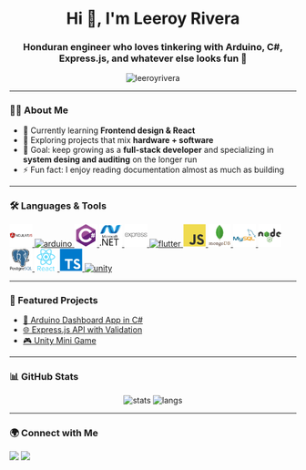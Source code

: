 
<h1 align="center">Hi 👋, I'm Leeroy Rivera</h1>
<h3 align="center">Honduran engineer who loves tinkering with Arduino, C#, Express.js, and whatever else looks fun 🚀</h3>

<p align="center">
  <img src="https://komarev.com/ghpvc/?username=leeroyrivera&label=Profile%20views&color=0e75b6&style=flat" alt="leeroyrivera" />
</p>

---

### 👨‍💻 About Me

* 🌱 Currently learning **Frontend design & React**
* 🔭 Exploring projects that mix **hardware + software**
* 🎯 Goal: keep growing as a **full-stack developer** and specializing in **system desing and auditing** on the longer run
* ⚡ Fun fact: I enjoy reading documentation almost as much as building

---

### 🛠️ Languages & Tools

<p align="left"> 
  <a href="https://angular.io" target="_blank" rel="noreferrer"> <img src="https://raw.githubusercontent.com/devicons/devicon/master/icons/angularjs/angularjs-original-wordmark.svg" alt="angularjs" width="40" height="40"/> </a> 
  <a href="https://www.arduino.cc/" target="_blank" rel="noreferrer"> <img src="https://cdn.worldvectorlogo.com/logos/arduino-1.svg" alt="arduino" width="40" height="40"/> </a> 
  <a href="https://www.w3schools.com/cs/" target="_blank" rel="noreferrer"> <img src="https://raw.githubusercontent.com/devicons/devicon/master/icons/csharp/csharp-original.svg" alt="csharp" width="40" height="40"/> </a> 
  <a href="https://dotnet.microsoft.com/" target="_blank" rel="noreferrer"> <img src="https://raw.githubusercontent.com/devicons/devicon/master/icons/dot-net/dot-net-original-wordmark.svg" alt="dotnet" width="40" height="40"/> </a> 
  <a href="https://expressjs.com" target="_blank" rel="noreferrer"> <img src="https://raw.githubusercontent.com/devicons/devicon/master/icons/express/express-original-wordmark.svg" alt="express" width="40" height="40"/> </a> 
  <a href="https://flutter.dev" target="_blank" rel="noreferrer"> <img src="https://www.vectorlogo.zone/logos/flutterio/flutterio-icon.svg" alt="flutter" width="40" height="40"/> </a> 
  <a href="https://developer.mozilla.org/en-US/docs/Web/JavaScript" target="_blank" rel="noreferrer"> <img src="https://raw.githubusercontent.com/devicons/devicon/master/icons/javascript/javascript-original.svg" alt="javascript" width="40" height="40"/> </a> 
  <a href="https://www.mongodb.com/" target="_blank" rel="noreferrer"> <img src="https://raw.githubusercontent.com/devicons/devicon/master/icons/mongodb/mongodb-original-wordmark.svg" alt="mongodb" width="40" height="40"/> </a> 
  <a href="https://www.mysql.com/" target="_blank" rel="noreferrer"> <img src="https://raw.githubusercontent.com/devicons/devicon/master/icons/mysql/mysql-original-wordmark.svg" alt="mysql" width="40" height="40"/> </a> 
  <a href="https://nodejs.org" target="_blank" rel="noreferrer"> <img src="https://raw.githubusercontent.com/devicons/devicon/master/icons/nodejs/nodejs-original-wordmark.svg" alt="nodejs" width="40" height="40"/> </a> 
  <a href="https://www.postgresql.org" target="_blank" rel="noreferrer"> <img src="https://raw.githubusercontent.com/devicons/devicon/master/icons/postgresql/postgresql-original-wordmark.svg" alt="postgresql" width="40" height="40"/> </a> 
  <a href="https://reactjs.org/" target="_blank" rel="noreferrer"> <img src="https://raw.githubusercontent.com/devicons/devicon/master/icons/react/react-original-wordmark.svg" alt="react" width="40" height="40"/> </a> 
  <a href="https://www.typescriptlang.org/" target="_blank" rel="noreferrer"> <img src="https://raw.githubusercontent.com/devicons/devicon/master/icons/typescript/typescript-original.svg" alt="typescript" width="40" height="40"/> </a> 
  <a href="https://unity.com/" target="_blank" rel="noreferrer"> <img src="https://www.vectorlogo.zone/logos/unity3d/unity3d-icon.svg" alt="unity" width="40" height="40"/> </a> 
</p>

---

### 📌 Featured Projects

* [📡 Arduino Dashboard App in C#](#https://github.com/LeeroyRivera/dashboardArduinoApp)
* [🌐 Express.js API with Validation](#https://github.com/LeeroyRivera/bibliotecaBackend)
* [🎮 Unity Mini Game](#)

---

### 📊 GitHub Stats

<p align="center">
  <img src="https://github-readme-stats.vercel.app/api?username=leeroyrivera&show_icons=true&theme=radical" alt="stats" />
  <img src="https://github-readme-stats.vercel.app/api/top-langs/?username=leeroyrivera&layout=compact&theme=radical" alt="langs" />
</p>

---

### 🌍 Connect with Me

<p align="left">
  <a href="https://fb.com/leeroyrivera04"><img src="https://img.shields.io/badge/Facebook-1877f2?style=for-the-badge&logo=facebook&logoColor=white" /></a>
  <a href="https://instagram.com/aleksander_rivera"><img src="https://img.shields.io/badge/Instagram-E4405F?style=for-the-badge&logo=instagram&logoColor=white" /></a>
</p>
